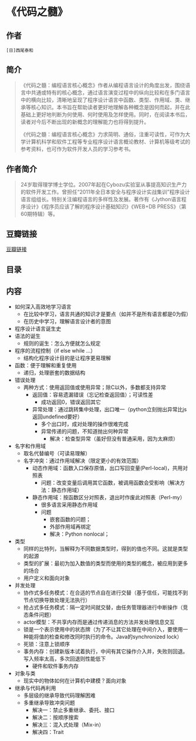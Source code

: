 《代码之髓》
=======================

## 作者
    [日]西尾泰和 
  
## 简介
> 《代码之髓：编程语言核心概念》作者从编程语言设计的角度出发，围绕语言中共通或特有的核心概念，通过语言演变过程中的纵向比较和在多门语言中的横向比较，清晰地呈现了程序设计语言中函数、类型、作用域、类、继承等核心知识。本书旨在帮助读者更好地理解各种概念是因何而起，并在此基础上更好地判断为何使用、何时使用及怎样使用。同时，在阅读本书后，读者对今后不断出现的新概念的理解能力也将得到提升。
> 
>《代码之髓：编程语言核心概念》力求简明、通俗，注重可读性，可作为大学计算机科学和软件工程等专业程序设计语言概论教材、计算机等级考试的参考资料，也可作为软件开发人员的学习参考书。

## 作者简介
> 24岁取得理学博士学位。2007年起在Cybozu实验室从事提高知识生产力的软件开发工作。曾担任“2011年全日本安全与程序设计实战集训”程序设计语言组组长。特别关注编程语言的多样性及发展。著作有《Jython语言程序设计》《程序员应该了解的程序设计基础知识》《WEB+DB PRESS》（第60期特辑）等。


## 豆瓣链接
[豆瓣链接](https://book.douban.com/subject/25927585/)

## 目录

## 内容
* 如何深入高效地学习语言
  - 在比较中学习，语言共通的知识才是要点（如并不是所有语言都是0为假）
  - 在历史中学习，理解语言设计者的意图
* 程序设计语言诞生史
* 语法的诞生
  - 规则的诞生：怎么方便就怎么规定
* 程序的流程控制（if else while ...）
  - 结构化程序设计目的是让程序更易理解
* 函数：便于理解和重复使用
  - 递归，处理嵌套的数据结构
* 错误处理
  - 两种方式：使用返回值或使用异常；除C以外，多数都支持异常
    - 返回值：容易遗漏错误（忘记检查返回值）；可读性差
      - 成功返回0，错误返回其它
    - 异常处理：通过跳转集中处理，出口唯一（python立刻抛出异常比js返回undefined要好）
      - 多个出口时，成对处理的操作很难完成
      - 异常传递的问题，不知道抛出何种异常
        - 解决：检查型异常（虽好但没有普通采用，因为太麻烦）
* 名字和作用域
  - 取名代替编号（可读易理解）
  - 名字冲突：通过作用域解决（限定更小的有效范围）
    - 动态作用域：函数入口保存原值，出口写回变量(Perl-local)，共用对照表
      - 问题：改变变量后调用其它函数，被调用函数会受影响（解决方法：静态作用域）
    - 静态作用域：按函数区分对照表，退出时作废此对照表（Perl-my）
      - 很多语言采用静态作用域
      - 问题
        - 嵌套函数的问题；
        - 外部作用域再绑定
         - 解决：Python nonlocal；
* 类型
  - 同样的比特列，当解释为不同数据类型时，得到的值也不同。这就是类型的起源
  - 类型的扩展：最初为加入数值的类型而使用的类型的概念，被应用到更多的场合
  - 用户定义和面向对象
* 并发处理
  - 协作式多任务模式：在合适的节点自在进行交替（基于信任，可能找不到节点切换导致处理无法执行）
  - 抢占式多任务模式：隔一定时间就交替，由任务管理器进行中断操作（竞态条件问题）
  - actor模型：不共享内存而是通过传递消息的方法并发处理信息交互
  - 锁是一个表示使用中的状态牌（为了不让其它处理在中间介入，要使用一种能将值的检查和修改同时执行的命令。Java的synchronized lock）
  - 死锁：注意上锁顺序
  - 事务内存：创建新版本试着执行，中间有其它操作介入并，失败则回退。写入频率太高，多次回退则性能低下
    - 硬件和软件事务内存
* 对象与类
  - 现实中的物体如何在计算机中建模？面向对象
* 继承与代码再利用
  - 多层级的继承导致代码理解困难
  - 多重继承导致冲突问题
    - 解决一：禁止多重继承、委托、接口
    - 解决二：按顺序搜索
    - 解决三：混入式处理（Mix-in）
    - 解决四：Trait
  
